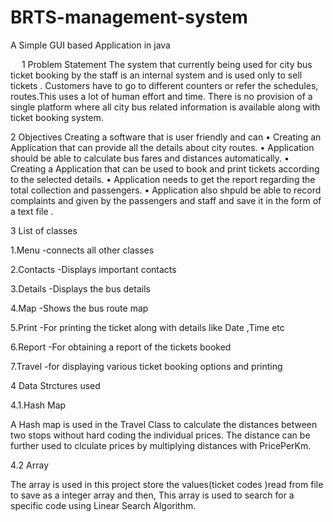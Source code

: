 # BRTS-management-system
A Simple GUI based Application in java 

 
1  Problem Statement
The system that currently being used for city bus ticket booking by the staff is an internal system and is used only to sell tickets .
Customers have to go to different counters or refer the schedules, routes.This uses a lot of human effort and time.
There is no provision of a single platform where all city bus related information is available along with ticket booking system. 


2  Objectives
Creating a software that is user friendly and can
•	Creating an Application that can provide all the details about city routes.
•	Application should be able to calculate bus fares and distances automatically.
•	Creating a Application that can be used to book and print tickets according to the selected details.
•	Application needs to get the report regarding the total collection and passengers.
•	Application also shpuld be able to record complaints and given by the passengers and  staff and save it in the form of a text file .




3  List of classes

1.Menu
    -connects all other classes

2.Contacts
     -Displays important contacts

3.Details
     -Displays the bus details

4.Map
     -Shows the bus route map


5.Print
     -For printing the ticket along with details like Date ,Time etc

6.Report
    -For obtaining a report of the tickets booked

7.Travel
    -for displaying various ticket booking options and printing

 



4 Data Strctures used

4.1.Hash Map

A Hash map is used in the Travel Class to calculate the distances between two stops without hard coding the individual prices.
The distance can be further used to clculate prices by multiplying distances with PricePerKm.

4.2  Array

 The array is used in this project store the values(ticket codes )read from file to save as a integer array and then,
 This array is used to search for a specific code using Linear Search Algorithm.

